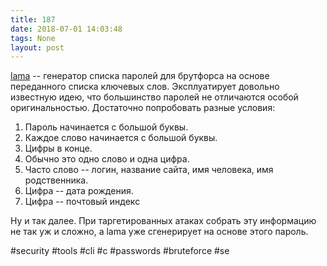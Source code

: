 ```yaml
---
title: 187
date: 2018-07-01 14:03:48
tags: None
layout: post
---
```


[lama](https://github.com/tatam/lama) -- генератор списка паролей для брутфорса на основе переданного списка ключевых слов. Эксплуатирует довольно известную идею, что большинство паролей не отличаются особой оригинальностью. Достаточно попробовать разные условия:
1. Пароль начинается с большой буквы.
2. Каждое слово начинается с большой буквы.
3. Цифры в конце.
4. Обычно это одно слово и одна цифра.
5. Часто слово -- логин, название сайта, имя человека, имя родственника.
6. Цифра -- дата рождения.
7. Цифра -- почтовый индекс

Ну и так далее. При таргетированных атаках собрать эту информацию не так уж и сложно, а lama уже сгенерирует на основе этого пароль.

#security #tools #cli #c #passwords #bruteforce #se
